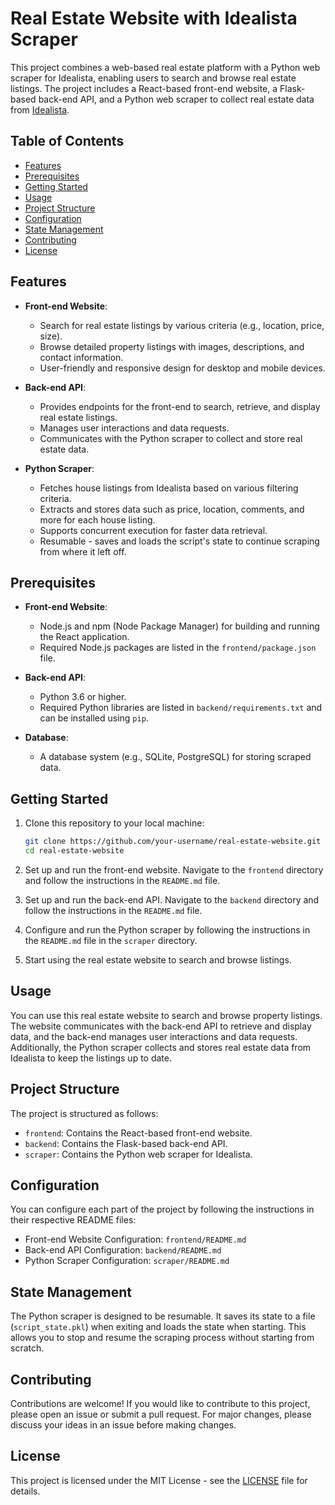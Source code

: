 # Real Estate Website with Idealista Scraper

This project combines a web-based real estate platform with a Python web scraper for Idealista, enabling users to search and browse real estate listings. The project includes a React-based front-end website, a Flask-based back-end API, and a Python web scraper to collect real estate data from [Idealista](https://www.idealista.it/).

## Table of Contents

- [Features](#features)
- [Prerequisites](#prerequisites)
- [Getting Started](#getting-started)
- [Usage](#usage)
- [Project Structure](#project-structure)
- [Configuration](#configuration)
- [State Management](#state-management)
- [Contributing](#contributing)
- [License](#license)

## Features

- **Front-end Website**:
  - Search for real estate listings by various criteria (e.g., location, price, size).
  - Browse detailed property listings with images, descriptions, and contact information.
  - User-friendly and responsive design for desktop and mobile devices.

- **Back-end API**:
  - Provides endpoints for the front-end to search, retrieve, and display real estate listings.
  - Manages user interactions and data requests.
  - Communicates with the Python scraper to collect and store real estate data.

- **Python Scraper**:
  - Fetches house listings from Idealista based on various filtering criteria.
  - Extracts and stores data such as price, location, comments, and more for each house listing.
  - Supports concurrent execution for faster data retrieval.
  - Resumable - saves and loads the script's state to continue scraping from where it left off.

## Prerequisites

- **Front-end Website**:
  - Node.js and npm (Node Package Manager) for building and running the React application.
  - Required Node.js packages are listed in the `frontend/package.json` file.

- **Back-end API**:
  - Python 3.6 or higher.
  - Required Python libraries are listed in `backend/requirements.txt` and can be installed using `pip`.

- **Database**:
  - A database system (e.g., SQLite, PostgreSQL) for storing scraped data.

## Getting Started

1. Clone this repository to your local machine:

    ```bash
    git clone https://github.com/your-username/real-estate-website.git
    cd real-estate-website
    ```

2. Set up and run the front-end website. Navigate to the `frontend` directory and follow the instructions in the `README.md` file.

3. Set up and run the back-end API. Navigate to the `backend` directory and follow the instructions in the `README.md` file.

4. Configure and run the Python scraper by following the instructions in the `README.md` file in the `scraper` directory.

5. Start using the real estate website to search and browse listings.

## Usage

You can use this real estate website to search and browse property listings. The website communicates with the back-end API to retrieve and display data, and the back-end manages user interactions and data requests. Additionally, the Python scraper collects and stores real estate data from Idealista to keep the listings up to date.

## Project Structure

The project is structured as follows:

- `frontend`: Contains the React-based front-end website.
- `backend`: Contains the Flask-based back-end API.
- `scraper`: Contains the Python web scraper for Idealista.

## Configuration

You can configure each part of the project by following the instructions in their respective README files:

- Front-end Website Configuration: `frontend/README.md`
- Back-end API Configuration: `backend/README.md`
- Python Scraper Configuration: `scraper/README.md`

## State Management

The Python scraper is designed to be resumable. It saves its state to a file (`script_state.pkl`) when exiting and loads the state when starting. This allows you to stop and resume the scraping process without starting from scratch.

## Contributing

Contributions are welcome! If you would like to contribute to this project, please open an issue or submit a pull request. For major changes, please discuss your ideas in an issue before making changes.

## License

This project is licensed under the MIT License - see the [LICENSE](LICENSE) file for details.